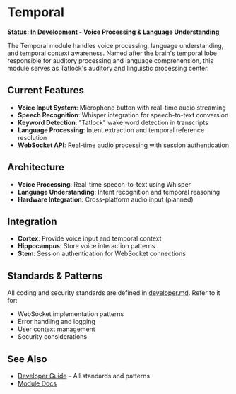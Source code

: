 # Temporal

**Status: In Development - Voice Processing & Language Understanding**

The Temporal module handles voice processing, language understanding, and temporal context awareness. Named after the brain's temporal lobe responsible for auditory processing and language comprehension, this module serves as Tatlock's auditory and linguistic processing center.

## Current Features
- **Voice Input System**: Microphone button with real-time audio streaming
- **Speech Recognition**: Whisper integration for speech-to-text conversion
- **Keyword Detection**: "Tatlock" wake word detection in transcripts
- **Language Processing**: Intent extraction and temporal reference resolution
- **WebSocket API**: Real-time audio processing with session authentication

## Architecture
- **Voice Processing**: Real-time speech-to-text using Whisper
- **Language Understanding**: Intent recognition and temporal reasoning
- **Hardware Integration**: Cross-platform audio input (planned)

## Integration
- **Cortex**: Provide voice input and temporal context
- **Hippocampus**: Store voice interaction patterns
- **Stem**: Session authentication for WebSocket connections

## Standards & Patterns
All coding and security standards are defined in [developer.md](../developer.md). Refer to it for:
- WebSocket implementation patterns
- Error handling and logging
- User context management
- Security considerations

## See Also
- [Developer Guide](../developer.md) – All standards and patterns
- [Module Docs](../README.md)
